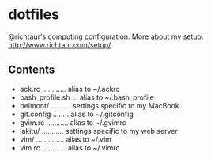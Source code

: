 # dotfiles

@richtaur's computing configuration. More about my setup: http://www.richtaur.com/setup/

## Contents

- ack.rc ............ alias to ~/.ackrc
- bash_profile.sh ... alias to ~/.bash_profile
- belmont/ .......... settings specific to my MacBook
- git.config ........ alias to ~/.gitconfig
- gvim.rc ........... alias to ~/.gvimrc
- lakitu/ ........... settings specific to my web server
- vim/ .............. alias to ~/.vim
- vim.rc ............ alias to ~/.vimrc
